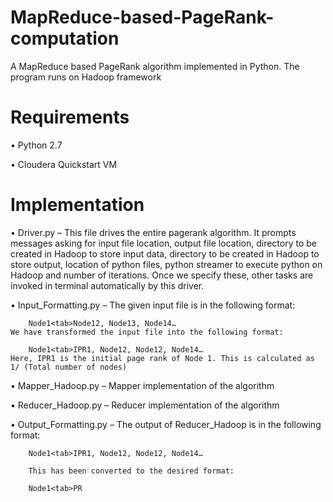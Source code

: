# MapReduce-based-PageRank-computation
A MapReduce based PageRank algorithm implemented in Python. The program runs on Hadoop framework

# Requirements
• Python 2.7

• Cloudera Quickstart VM

# Implementation
• Driver.py – This file drives the entire pagerank algorithm. It prompts messages asking for input file location, output file location, directory to be created in Hadoop to store input data, directory to be created in Hadoop to store output, location of python files, python streamer to execute python on Hadoop and number of iterations. Once we specify these, other tasks are invoked in terminal automatically by this driver.

• Input_Formatting.py – The given input file is in the following format: 
		
		Node1<tab>Node12, Node13, Node14…
	We have transformed the input file into the following format:
		
		Node1<tab>IPR1, Node12, Node12, Node14…
	Here, IPR1 is the initial page rank of Node 1. This is calculated as 1/ (Total number of nodes)

• Mapper_Hadoop.py – Mapper implementation of the algorithm

• Reducer_Hadoop.py – Reducer implementation of the algorithm

• Output_Formatting.py – The output of Reducer_Hadoop is in the following format:
 	
		Node1<tab>IPR1, Node12, Node12, Node14…
     
     	This has been converted to the desired format:
 	
		Node1<tab>PR
